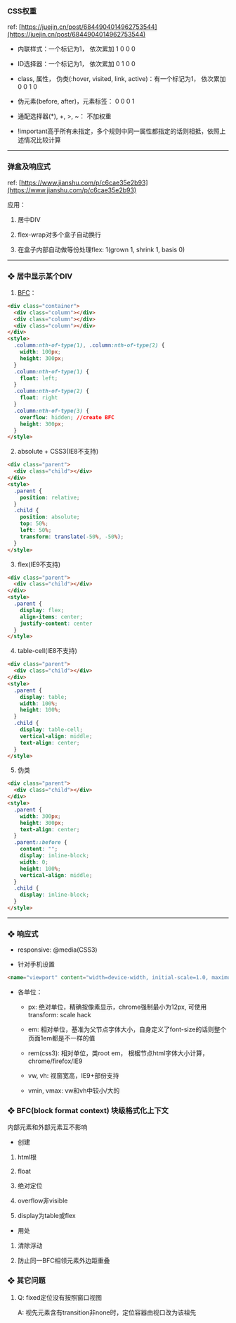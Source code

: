 ### CSS权重

ref: [https://juejin.cn/post/6844904014962753544](https://juejin.cn/post/6844904014962753544)

- 内联样式：一个标记为1， 依次累加 1 0 0 0

- ID选择器：一个标记为1， 依次累加 0 1 0 0

- class, 属性， 伪类(:hover, visited, link, active)：有一个标记为1， 依次累加 0 0 1 0 

- 伪元素(before, after)，元素标签： 0 0 0 1

- 通配选择器(*), +, >, ~： 不加权重 

- !important高于所有未指定，多个规则中同一属性都指定的话则相抵，依照上述情况比较计算 

---

### 弹盒及响应式

ref: [https://www.jianshu.com/p/c6cae35e2b93](https://www.jianshu.com/p/c6cae35e2b93)

应用：

1. 居中DIV

2. flex-wrap对多个盒子自动换行

3. 在盒子内部自动做等份处理flex: 1(grown 1, shrink 1, basis 0)

---

### ❖ 居中显示某个DIV

1. [BFC](https://www.cnblogs.com/chen-cong/p/7862832.html)：

```html
<div class="container">
  <div class="column"></div>
  <div class="column"></div>
  <div class="column"></div>
</div>
<style>
  .column:nth-of-type(1), .column:nth-of-type(2) {
    width: 100px;
    height: 300px;
  }
  .column:nth-of-type(1) {
    float: left;
  }
  .column:nth-of-type(2) {
    float: right
  }
  .column:nth-of-type(3) {
    overflow: hidden; //create BFC
    height: 300px;
  }
</style>
```

2. absolute + CSS3(IE8不支持)

```html
<div class="parent">
  <div class="child"></div>
</div>
<style>
  .parent {
    position: relative;
  }
  .child {
    position: absolute;
    top: 50%;
    left: 50%;
    transform: translate(-50%, -50%);
  }
</style>
```

3. flex(IE9不支持)

```html
<div class="parent">
  <div class="child"></div>
</div>
<style>
  .parent {
    display: flex;
    align-items: center;
    justify-content: center
  }
</style>
```

4. table-cell(IE8不支持)

```html
<div class="parent">
  <div class="child"></div>
</div>
<style>
  .parent {
    display: table;
    width: 100%;
    height: 100%;
  }
  .child {
    display: table-cell;
    vertical-align: middle;
    text-align: center;
  }
</style>
```

5. 伪类

```html
<div class="parent">
  <div class="child"></div>
</div>
<style>
  .parent {
    width: 300px;
    height: 300px;
    text-align: center;
  }
  .parent::before {
    content: "";
    display: inline-block;
    width: 0;
    height: 100%;
    vertical-align: middle;
  }
  .child {
    display: inline-block;
  }
</style>
```



---

### ❖ 响应式

- responsive: @media(CSS3)

- 针对手机设置 

```html
<name="viewport" content="width=device-width, initial-scale=1.0, maximum-scale=1.0, user-scalable=no"></name>
```
- 各单位：

  + px: 绝对单位，精确按像素显示，chrome强制最小为12px, 可使用transform: scale hack
    
  + em: 相对单位，基准为父节点字体大小，自身定义了font-size的话则整个页面1em都是不一样的值
    
  + rem(css3): 相对单位，类root em， 根椐节点html字体大小计算，chrome/firefox/IE9
    
  + vw, vh: 视窗宽高，IE9+部份支持
    
  + vmin, vmax: vw和vh中较小/大的 
    

### ❖ BFC(block format context) 块级格式化上下文

内部元素和外部元素互不影响  

- 创建

1. html根

2. float

3. 绝对定位

4. overflow非visible

5. display为table或flex

- 用处

1. 清除浮动

2. 防止同一BFC相领元素外边距重叠

### ❖ 其它问题

1. Q: fixed定位没有按照窗口视图

   A: 视先元素含有transition非none时，定位容器由视口改为该祖先